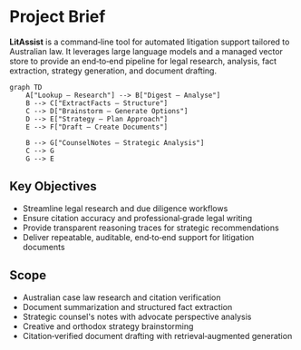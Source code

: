 # Project Brief

**LitAssist** is a command‑line tool for automated litigation support tailored to Australian law. It leverages large language models and a managed vector store to provide an end‑to‑end pipeline for legal research, analysis, fact extraction, strategy generation, and document drafting.

```mermaid
graph TD
    A["Lookup – Research"] --> B["Digest – Analyse"]
    B --> C["ExtractFacts – Structure"]
    C --> D["Brainstorm – Generate Options"]
    D --> E["Strategy – Plan Approach"]
    E --> F["Draft – Create Documents"]
    
    B --> G["CounselNotes – Strategic Analysis"]
    C --> G
    G --> E
```

## Key Objectives

- Streamline legal research and due diligence workflows  
- Ensure citation accuracy and professional‑grade legal writing  
- Provide transparent reasoning traces for strategic recommendations  
- Deliver repeatable, auditable, end‑to‑end support for litigation documents  

## Scope

- Australian case law research and citation verification  
- Document summarization and structured fact extraction  
- Strategic counsel's notes with advocate perspective analysis
- Creative and orthodox strategy brainstorming  
- Citation‑verified document drafting with retrieval‑augmented generation
